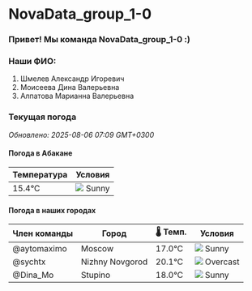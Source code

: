 # NovaData_group_1-0
### Привет! Мы команда NovaData_group_1-0 :)

### Наши ФИО:
1. Шмелев Александр Игоревич
2. Моисеева Дина Валерьевна
3. Алпатова Марианна Валерьевна

### Текущая погода
<!-- WEATHER:START -->
_Обновлено: 2025-08-06 07:09 GMT+0300_

#### Погода в Абакане

| Температура | Условия |
|-------------|----------|
| 15.4°C     | ![](https://cdn.weatherapi.com/weather/64x64/day/113.png) Sunny |

#### Погода в наших городах

| Член команды  | Город               | 🌡️ Темп.  | Условия          |
|---------------|---------------------|-----------|--------------------|
| @aytomaximo    | Moscow              |   17.0°C | ![](https://cdn.weatherapi.com/weather/64x64/day/113.png) Sunny        |
| @sychtx        | Nizhny Novgorod     |   20.1°C | ![](https://cdn.weatherapi.com/weather/64x64/day/122.png) Overcast     |
| @Dina_Mo       | Stupino             |   18.0°C | ![](https://cdn.weatherapi.com/weather/64x64/day/113.png) Sunny        |

<!-- WEATHER:END -->
